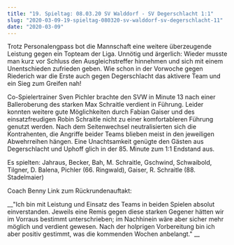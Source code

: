 ```yaml
---
title: "19. Spieltag: 08.03.20 SV Walddorf - SV Degerschlacht 1:1"
slug: "2020-03-09-19-spieltag-080320-sv-walddorf-sv-degerschlacht-11"
date: "2020-03-09"
---
```

Trotz Personalengpass bot die Mannschaft eine weitere überzeugende Leistung gegen ein Topteam der Liga. Unnötig und ärgerlich: Wieder musste man kurz vor Schluss den Ausgleichstreffer hinnehmen und sich mit einem Unentschieden zufrieden geben. Wie schon in der Vorwoche gegen Riederich war die Erste auch gegen Degerschlacht das aktivere Team und ein Sieg zum Greifen nah!


Co-Spielertrainer Sven Pichler brachte den SVW in Minute 13 nach einer Balleroberung des starken Max Schraitle verdient in Führung. Leider konnten weitere gute Möglichkeiten durch Fabian Gaiser und des einsatzfreudigen Robin Schraitle nicht zu einer komfortableren Führung genutzt werden. Nach dem Seitenwechsel neutralisierten sich die Kontrahenten, die Angriffe beider Teams blieben meist in den jeweiligen Abwehrreihen hängen. Eine Unachtsamkeit genügte den Gästen aus Degerschlacht und Uphoff glich in der 85. Minute zum 1:1 Endstand aus.


Es spielten: Jahraus, Becker, Bah, M. Schraitle, Gschwind, Schwaibold, Tilgner, D. Balena, Pichler (66. Ringwald), Gaiser, R. Schraitle (88. Stadelmaier)


Coach Benny Link zum Rückrundenauftakt:


 __"Ich bin mit Leistung und Einsatz des Teams in beiden Spielen absolut einverstanden. Jeweils eine Remis gegen diese starken Gegener hätten wir im Vorraus bestimmt unterschrieben; im Nachhinein wäre aber sicher mehr möglich und verdient gewesen. Nach der holprigen Vorbereitung bin ich aber positiv gestimmt, was die kommenden Wochen anbelangt." __
